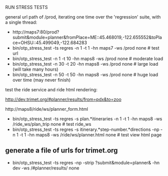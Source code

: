 RUN STRESS TESTS 



general url path of /prod, iterating one time over the 'regression' suite, with a single thread:

* http://maps7:80/prod?submit&module=planner&fromPlace=ME::45.468019,-122.655552&toPlace=OHSU::45.499049,-122.684283
* bin/otp_stress_test  -ts regres -n 1 -t 1 -hn maps7 -ws /prod none # test url
* bin/otp_stress_test -n  1 -t 10 -hn maps8 -ws /prod none  # moderate load 
* bin/otp_stress_test -n 30 -t 20 -hn maps8 -ws /prod none  # large load (will take many hours)
* bin/otp_stress_test -n 50 -t 50 -hn maps8 -ws /prod none  # huge load over time (may never finish)


test the ride service and ride html rendering:

http://dev.trimet.org/#planner/results/from=pdx&to=zoo

http://maps8/ride/ws/planner_form.html

* bin/otp_stress_test -ts regres -s plan.*itineraries -n 1 -t 1 -hn maps8 -ws /ride_ws/plan_trip none # test ride_ws
* bin/otp_stress_test -ts regres -s itinerary.*step-number.*directions -np -n 1 -t 1 -hn maps8 -ws /ride/ws/planner.html none # test view html page 


## generate a file of urls for trimet.org
* bin/otp_stress_test -ts regres -np -strip ?submit\&module=planner\& -hn dev -ws /#planner/results/ none 

